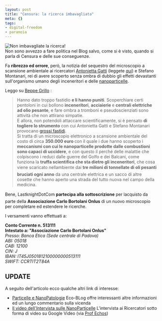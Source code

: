 ```yaml
--- 
layout: post
title: "Censura: la ricerca imbavagliata"
meta: {}
tags: 
- digital-freedom
- paranoia
---
```

![Non imbavagliate la ricerca!](/download/20060317_Imbavagliata.jpg)  
Non sono avvezzo a fare politica nel Blog salvo, come si è visto, quando si parla di Censura e delle sue conseguenze.  

Fa <strong>ribrezzo ed orrore</strong>, però, la notizia del sequestro del microscopio a scansione ambientale ai ricercatori [Antonietta Gatti](http://europa.eu.int/information_society/istevent/2004/cf/viewpeopledetail.cfm?people_id=3509) (leggete [qui](http://www.osservatoriobalcani.org/article/articleview/3723/1/150/)) e Stefano Montanari, rei di avere scoperto senza ombra di dubbio gli effetti devastanti sull'organismo umano degli inceneritori e delle [nanoparticelle](http://www.beppegrillo.it/2005/05/le_nanoparticel.html).  

Leggo su [Beppe Grillo](http://www.beppegrillo.it/2006/03/la_ricerca_imba.html) :

> Hanno dato troppo fastidio <strong>e li hanno puniti</strong>. Scoperchiare certi pentoloni in cui bollono <strong>inceneritori</strong>, <strong>acciaierie </strong>e <strong>centrali elettriche ad olio pesante</strong>, e fare ombra a tromboni e pseudoscienziati sono attività che non attirano simpatie.  
>E allora, non potendoli attaccare scientificamente, si è pensato <strong>di togliere lo strumento</strong> con cui Antonietta Gatti e Stefano Montanari provocano [grossi fastidi](http://www.beppegrillo.it/2005/12/ferramenta_ambu.html).  
> Si tratta di un microscopio elettronico a scansione ambientale del costo di circa <strong>350.000 euro </strong>con il quale i due hanno scoperto i <strong>meccanismi con cui le nanoparticelle prodotte dalle combustioni sono capaci di uccidere</strong>, e con questo il perché delle malattie che colpiscono i reduci dalle guerre del Golfo e dei Balcani, come funziona la <strong>truffa scientifica che sta dietro gli inceneritori</strong>, che cosa viene scaricato nellambiente dai <strong>tre milioni di tonnellate di oli pesanti bruciati ogni anno</strong> da una centrale elettrica e un sacco di altre cosette che hanno aperto una strada del tutto nuova nel campo della medicina.  

Bene, LastknightDotCom <strong>partecipa alla sottoscrizione</strong> per lacquisto da parte della <strong>Associazione Carlo Bortolani Onlus</strong> di un nuovo microscopio per completare ed estendere le ricerche.  
  
I versamenti vanno effettuati a:  

<strong>Conto Corrente n. 513111</strong>  
<strong>Intestato a: "Associazione Carlo Bortolani Onlus"</strong>  
<em>Presso: Banca Etica (Sede centrale di Padova)  
ABI: 05018  
CAB: 12100   
CIN: J  
IBAN: IT45J0501812100000000513111  
SWIFT: CCRTIT2T84A</em>  

## UPDATE  

A seguito dell'articolo ecco qualche altri link di interesse:

* [Particelle e NanoPatologie](http://www.ecoblog.it/post/1263/nanoparticelle-e-nanopatologie)
   Eco-BLog offre interessanti altre informazioni ed un lungo commentario sulla vicenda
* [Il video dell'Intervista sulle NanoParticelle](http://video.google.com/videoplay?docid=7395495186822276391&q=nanopatologie)
   L'intervista ai Ricercatori sotto forma di video su Google Video (via [Prof Echos](http://ilprofessorechos.blogosfere.it/index.html)) 
